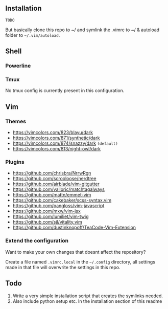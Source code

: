 ## Installation
`TODO`

But basically clone this repo to ~/ and symlink the .vimrc to ~/ & autoload folder to `~/.vim/autoload`.

## Shell
### Powerline

### Tmux
No tmux config is currently present in this configuration.

## Vim
### Themes

* https://vimcolors.com/823/blayu/dark
* https://vimcolors.com/871/synthetic/dark
* https://vimcolors.com/874/snazzy/dark `(default)`
* https://vimcolors.com/813/night-owl/dark

### Plugins
* https://github.com/chrisbra/NrrwRgn
* https://github.com/scrooloose/nerdtree
* https://github.com/airblade/vim-gitgutter
* https://github.com/valloric/matchtagalways
* https://github.com/mattn/emmet-vim
* https://github.com/cakebaker/scss-syntax.vim
* https://github.com/pangloss/vim-javascript
* https://github.com/mxw/vim-jsx
* https://github.com/lumiliet/vim-twig
* https://github.com/sjl/vitality.vim
* https://github.com/dustinknopoff/TeaCode-Vim-Extension

### Extend the configuration
Want to make your own changes that doesnt affect the repository?

Create a file named `.vimrc.local` in the `~/.config` directory, all settings made
in that file will overwrite the settings in this repo.

## Todo
1. Write a very simple installation script that creates the symlinks needed.
2. Also include python setup etc. In the installation section of this readme
